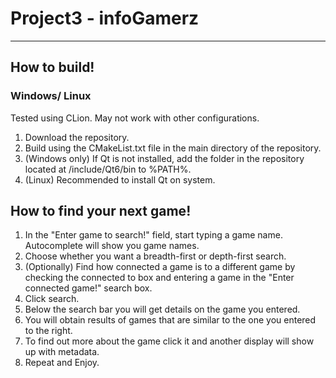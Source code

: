 # Project3 - infoGamerz
***
## How to build!
### Windows/ Linux
Tested using CLion. May not work with other configurations.
1. Download the repository.
2. Build using the CMakeList.txt file in the main directory of the repository.
3. (Windows only) If Qt is not installed, add the folder in the repository located at /include/Qt6/bin to %PATH%.
4. (Linux) Recommended to install Qt on system.

## How to find your next game!
1. In the "Enter game to search!" field, start typing a game name. Autocomplete will show you game names.
2. Choose whether you want a breadth-first or depth-first search.
3. (Optionally) Find how connected a game is to a different game by checking the connected to box and entering a game in the "Enter connected game!" search box.
4. Click search.
5. Below the search bar you will get details on the game you entered.
6. You will obtain results of games that are similar to the one you entered to the right.
7. To find out more about the game click it and another display will show up with metadata.
8. Repeat and Enjoy.
